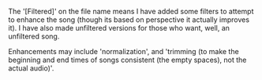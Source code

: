 The '[Filtered]' on the file name means I have added some filters to attempt to enhance the song (though its based on perspective it actually improves it).
I have also made unfiltered versions for those who want, well, an unfiltered song.

Enhancements may include 'normalization', and 'trimming (to make the beginning and end times of songs consistent (the empty spaces), not the actual audio)'.

